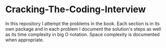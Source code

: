 # Cracking-The-Coding-Interview

In this repository I attempt the problems in the book. Each section is in its own package and in each problem I document the solution's steps as well as its time complexity in big O notation. Space complexity is documented when appropriate.
